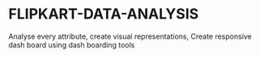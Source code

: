 # FLIPKART-DATA-ANALYSIS
 Analyse every attribute, create visual representations, Create responsive dash board using dash boarding tools
